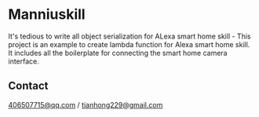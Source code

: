 # Manniuskill

It's tedious to write all object serialization for ALexa smart home skill - This project is an example to
create lambda function for Alexa smart home skill. It includes all the boilerplate for connecting the smart home camera interface.

## Contact
406507715@qq.com / tianhong229@gmail.com

